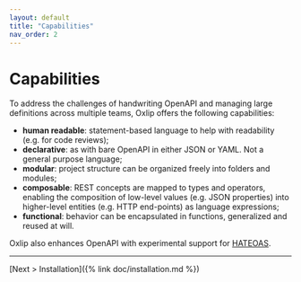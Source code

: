 ```yaml
---
layout: default
title: "Capabilities"
nav_order: 2
---
```


# Capabilities

To address the challenges of handwriting OpenAPI and managing large definitions across multiple teams, Oxlip offers the following capabilities:

- __human readable__: statement-based language to help with readability (e.g. for code reviews);
- __declarative__: as with bare OpenAPI in either JSON or YAML. Not a general purpose language;
- __modular__: project structure can be organized freely into folders and modules;
- __composable__: REST concepts are mapped to types and operators, enabling the composition of low-level values (e.g. JSON properties) into higher-level entities (e.g. HTTP end-points) as language expressions;
- __functional__: behavior can be encapsulated in functions, generalized and reused at will.

Oxlip also enhances OpenAPI with experimental support for [HATEOAS](https://en.wikipedia.org/wiki/HATEOAS).

---

[Next > Installation]({% link doc/installation.md %})
